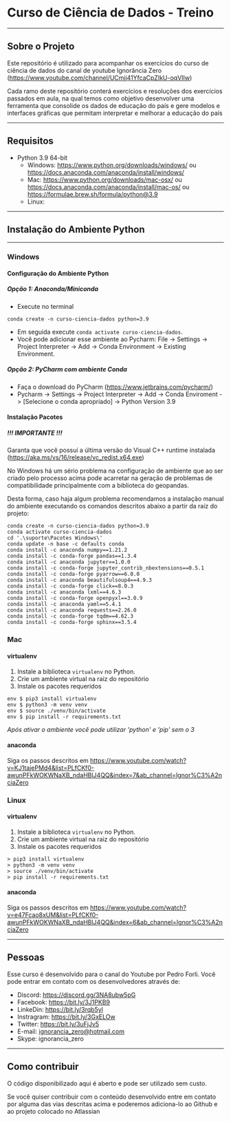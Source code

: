 # Curso de Ciência de Dados - Treino

---
## Sobre o Projeto

Este repositório é utilizado para acompanhar os exercícios do curso de ciência de dados
do canal de youtube Ignorância Zero (https://www.youtube.com/channel/UCmjj41YfcaCpZIkU-oqVIIw)

Cada ramo deste repositório conterá exercícios e resoluções dos exercícios
passados em aula, na qual temos como objetivo desenvolver uma ferramenta que
consolide os dados de educação do país e gere modelos e interfaces gráficas
que permitam interpretar e melhorar a educação do país

---
## Requisitos
* Python 3.9 64-bit
  * Windows: https://www.python.org/downloads/windows/ ou https://docs.anaconda.com/anaconda/install/windows/
  * Mac: https://www.python.org/downloads/mac-osx/ ou https://docs.anaconda.com/anaconda/install/mac-os/ ou https://formulae.brew.sh/formula/python@3.9
  * Linux:
---
  
## Instalação do Ambiente Python

---
### Windows

#### Configuração do Ambiente Python

##### Opção 1: Anaconda/Miniconda
* Execute no terminal
```
conda create -n curso-ciencia-dados python=3.9
```
* Em seguida execute `conda activate curso-ciencia-dados`. 
* Você pode adicionar esse ambiente ao Pycharm:
File -> Settings -> Project Interpreter -> Add -> Conda Environment ->
Existing Environment.


##### Opção 2: PyCharm com ambiente Conda
* Faça o download do PyCharm (https://www.jetbrains.com/pycharm/)
* Pycharm -> Settings -> Project Interpreter -> Add -> Conda Enviroment
-> [Selecione o conda apropriado] -> Python Version 3.9

#### Instalação Pacotes

##### !!! IMPORTANTE !!! #####
Garanta que você possuí a última versão do Visual C++ runtime instalada 
(https://aka.ms/vs/16/release/vc_redist.x64.exe)

No Windows há um sério problema na configuração de ambiente
que ao ser criado pelo processo acima pode acarretar na geração
de problemas de compatibilidade principalmente com a biblioteca 
do geopandas. 

Desta forma, caso haja algum problema recomendamos a instalação 
manual do ambiente executando os comandos descritos abaixo a 
partir da raíz do projeto:
```
conda create -n curso-ciencia-dados python=3.9
conda activate curso-ciencia-dados
cd '.\suporte\Pacotes Windows\'
conda update -n base -c defaults conda
conda install -c anaconda numpy==1.21.2
conda install -c conda-forge pandas==1.3.4
conda install -c anaconda jupyter==1.0.0
conda install -c conda-forge jupyter_contrib_nbextensions==0.5.1
conda install -c conda-forge pyarrow==6.0.0
conda install -c anaconda beautifulsoup4==4.9.3
conda install -c conda-forge click==8.0.3
conda install -c anaconda lxml==4.6.3
conda install -c conda-forge openpyxl==3.0.9
conda install -c anaconda yaml==5.4.1
conda install -c anaconda requests==2.26.0
conda install -c conda-forge tqdm==4.62.3
conda install -c conda-forge sphinx==3.5.4
```

### Mac

#### virtualenv
1. Instale a biblioteca `virtualenv` no Python.
1. Crie um ambiente virtual na raiz do repositório
1. Instale os pacotes requeridos
```
env $ pip3 install virtualenv
env $ python3 -m venv venv
env $ source ./venv/bin/activate
env $ pip install -r requirements.txt
```
*Após ativar o ambiente você pode utilizar 'python' e 'pip' sem o 3*

#### anaconda
Siga os passos descritos em https://www.youtube.com/watch?v=KJ1tajePMd4&list=PLfCKf0-awunPFkWOKWNaXB_ndaHBlJ4QQ&index=7&ab_channel=Ignor%C3%A2nciaZero

### Linux

#### virtualenv
1. Instale a biblioteca `virtualenv` no Python.
1. Crie um ambiente virtual na raiz do repositório
1. Instale os pacotes requeridos
```
> pip3 install virtualenv
> python3 -m venv venv
> source ./venv/bin/activate
> pip install -r requirements.txt
```

#### anaconda
Siga os passos descritos em https://www.youtube.com/watch?v=e47Fcao8xUM&list=PLfCKf0-awunPFkWOKWNaXB_ndaHBlJ4QQ&index=6&ab_channel=Ignor%C3%A2nciaZero

---
  
## Pessoas
Esse curso é desenvolvido para o canal do Youtube por Pedro Forli.
Você pode entrar em contato com os desenvolvedores através de:
- Discord: https://discord.gg/3NA8ubw5pG
- Facebook: https://bit.ly/3J1PKB9
- LinkeDin: https://bit.ly/3rqb5yl
- Instragram: https://bit.ly/3GxELOw
- Twitter: https://bit.ly/3uFjJv5
- E-mail: ignorancia_zero@hotmail.com 
- Skype: ignorancia_zero

---

## Como contribuir
O código disponibilizado aqui é aberto e pode ser utilizado sem custo.

Se você quiser contribuir com o conteúdo desenvolvido entre em contato por
alguma das vias descritas acima e poderemos adiciona-lo ao Github e ao projeto
colocado no Atlassian